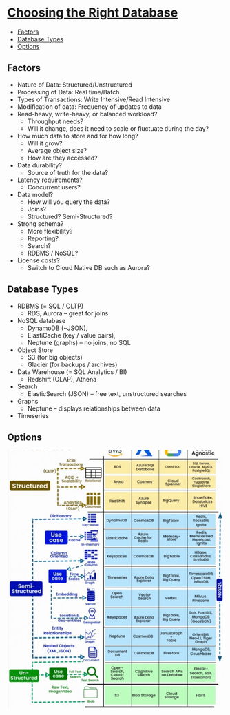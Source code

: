 # [Choosing the Right Database](StorageOptions.pdf)
- [Factors](#factors)
- [Database Types](#database-types)
- [Options](#options)
## Factors
- Nature of Data: Structured/Unstructured
- Processing of Data: Real time/Batch
- Types of Transactions: Write Intensive/Read Intensive
- Modification of data: Frequency of updates to data
- Read-heavy, write-heavy, or balanced workload? 
  - Throughput needs? 
  - Will it change, does it need to scale or fluctuate during the day?
- How much data to store and for how long? 
  - Will it grow? 
  - Average object size? 
  - How are they accessed?
- Data durability? 
  - Source of truth for the data?
- Latency requirements? 
  - Concurrent users?
- Data model? 
  - How will you query the data? 
  - Joins? 
  - Structured? Semi-Structured?
- Strong schema? 
  - More flexibility? 
  - Reporting? 
  - Search? 
  - RDBMS / NoSQL?
- License costs? 
  - Switch to Cloud Native DB such as Aurora?

## Database Types
- RDBMS (= SQL / OLTP)
  - RDS, Aurora – great for joins
- NoSQL database
  - DynamoDB (~JSON), 
  - ElastiCache (key / value pairs), 
  - Neptune (graphs) – no joins, no SQL
- Object Store
  - S3 (for big objects)
  - Glacier (for backups / archives)
- Data Warehouse (= SQL Analytics / BI)
  - Redshift (OLAP), Athena
- Search
  - ElasticSearch (JSON) – free text, unstructured searches
- Graphs
  - Neptune – displays relationships between data
- Timeseries

## Options
<img src="images/options.jpg">
